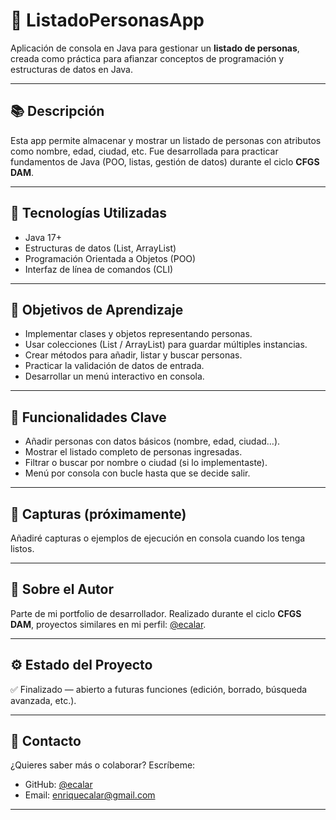 # 👥 ListadoPersonasApp

Aplicación de consola en Java para gestionar un **listado de personas**, creada como práctica para afianzar conceptos de programación y estructuras de datos en Java.

---

## 📚 Descripción

Esta app permite almacenar y mostrar un listado de personas con atributos como nombre, edad, ciudad, etc. Fue desarrollada para practicar fundamentos de Java (POO, listas, gestión de datos) durante el ciclo **CFGS DAM**.

---

## 🚀 Tecnologías Utilizadas

- Java 17+
- Estructuras de datos (List, ArrayList)
- Programación Orientada a Objetos (POO)
- Interfaz de línea de comandos (CLI)

---

## 🎯 Objetivos de Aprendizaje

- Implementar clases y objetos representando personas.
- Usar colecciones (List / ArrayList) para guardar múltiples instancias.
- Crear métodos para añadir, listar y buscar personas.
- Practicar la validación de datos de entrada.
- Desarrollar un menú interactivo en consola.

---

## 🧩 Funcionalidades Clave

- Añadir personas con datos básicos (nombre, edad, ciudad…).
- Mostrar el listado completo de personas ingresadas.
- Filtrar o buscar por nombre o ciudad (si lo implementaste).
- Menú por consola con bucle hasta que se decide salir.

---

## 📸 Capturas (próximamente)

Añadiré capturas o ejemplos de ejecución en consola cuando los tenga listos.

---

## 🧠 Sobre el Autor

Parte de mi portfolio de desarrollador. Realizado durante el ciclo **CFGS DAM**, proyectos similares en mi perfil: [@ecalar](https://github.com/ecalar).

---

## ⚙️ Estado del Proyecto

✅ Finalizado — abierto a futuras funciones (edición, borrado, búsqueda avanzada, etc.).

---

## 📩 Contacto

¿Quieres saber más o colaborar? Escríbeme:

- GitHub: [@ecalar](https://github.com/ecalar)
- Email: enriquecalar@gmail.com

---
